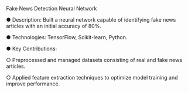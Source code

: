Fake News Detection Neural Network

● Description: Built a neural network capable of identifying fake news articles with an
initial accuracy of 80%.

● Technologies: TensorFlow, Scikit-learn, Python.

● Key Contributions:

○ Preprocessed and managed datasets consisting of real and fake news articles.

○ Applied feature extraction techniques to optimize model training and improve
performance.
